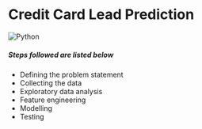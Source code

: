# Credit Card Lead Prediction

![Python](http://ForTheBadge.com/images/badges/made-with-python.svg)

##### Steps followed are listed below
- Defining the problem statement
- Collecting the data
- Exploratory data analysis
- Feature engineering
- Modelling
- Testing
